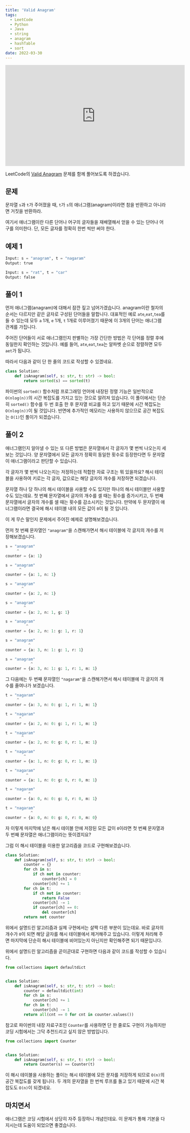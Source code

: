 ```yaml
---
title: 'Valid Anagram'
tags:
  - LeetCode
  - Python
  - Java
  - string
  - anagram
  - hashTable
  - sort
date: 2022-03-30
---
```


<iframe width="560" height="315" src="https://www.youtube.com/embed/DdnjB3B1xTE" title="YouTube video player" frameborder="0" allow="accelerometer; autoplay; clipboard-write; encrypted-media; gyroscope; picture-in-picture" allowfullscreen></iframe>

LeetCode의 [Valid Anagram](https://leetcode.com/problems/valid-anagram/) 문제를 함께 풀어보도록 하겠습니다.

## 문제

문자열 `s`과 `t`가 주어졌을 때, `t`가 `s`의 애너그램(anagram)이라면 참을 반환하고 아니라면 거짓을 반환하라.

여기서 애너그램이란 다른 단어나 어구의 글자들을 재배열해서 얻을 수 있는 단어나 어구를 의미한다.
단, 모든 글자를 정확히 한번 씩만 써야 한다.

## 예제 1

```py
Input: s = "anagram", t = "nagaram"
Output: true
```

```py
Input: s = "rat", t = "car"
Output: false
```

## 풀이 1

먼저 애너그램(anagram)에 대해서 잠깐 짚고 넘어가겠습니다. anagram이란 철자의 순서는 다르지만 같은 글자로 구성된 단어들을 말합니다.
대표적인 예로 `ate`,`eat`,`tea`를 들 수 있는데 모두 `a` 1개, `e` 1개, `t` 1개로 이루어졌기 때문에 이 3개의 단어는 애너그램 관계를 가집니다.

주어진 단어들이 서로 애너그램인지 판별하는 가장 간단한 방법은 각 단어를 정렬 후에 동일한지 확인하는 것입니다.
예를 들어, `ate`,`eat`,`tea`는 알파벳 순으로 정렬하면 모두 `aet`가 됩니다.

따라서 다음과 같이 단 한 줄의 코드로 작성할 수 있겠네요.

```py
class Solution:
    def isAnagram(self, s: str, t: str) -> bool:
        return sorted(s) == sorted(t)
```

파이썬의 `sorted()` 함수처럼 프로그래밍 언어에 내장된 정렬 기능은 일반적으로 `O(nlog(n))`의 시간 복잡도를 가지고 있는 것으로 알려져 있습니다.
이 풀이에서는 단순히 `sorted()` 함수를 두 번 호출 한 후 문자열 비교를 하고 있기 때문에 시간 복잡도는 `O(nlog(n))`이 될 것입니다.
반면에 추가적인 메모리는 사용하지 않으므로 공간 복잡도는 `O(1)`인 풀이가 되겠습니다.

## 풀이 2

애너그램인지 알아낼 수 있는 또 다른 방법은 문자열에서 각 글자가 몇 번씩 나오는지 세보는 것입니다.
양 문자열에서 모든 글자가 정확히 동일한 횟수로 등장한다면 두 문자열이 애너그램이라고 판단할 수 있습니다.

각 글자가 몇 번씩 나오는지는 저정하는데 적합한 자료 구조는 뭐 있을까요?
해시 테이블을 사용하여 키로는 각 글자, 값으로는 해당 글자의 개수를 저장하면 되겠습니다.

문자열 하나 당 하나의 해시 테이블을 사용할 수도 있지만 하나의 해시 테이블만 사용할 수도 있는데요.
첫 번째 문자열에서 글자의 개수를 셀 때는 횟수를 증가시키고, 두 번째 문자열에서 글자의 개수를 셀 때는 횟수를 감소시키는 것입니다.
만약에 두 문자열이 애너그램이라면 결국에 해시 테이블 내의 모든 값이 `0`이 될 것 입니다.

이 게 무슨 말인지 문제에서 주어진 예제로 설명해보겠습니다.

먼저 첫 번째 문자열인 `"anagram"`을 스캔해가면서 해시 테이블에 각 글지의 개수를 저장해보겠습니다.

```py
s = "anagram"
     ^
counter = {a: 1}
```

```py
s = "anagram"
      ^
counter = {a: 1, n: 1}
```

```py
s = "anagram"
       ^
counter = {a: 2, n: 1}
```

```py
s = "anagram"
        ^
counter = {a: 2, n: 1, g: 1}
```

```py
s = "anagram"
         ^
counter = {a: 2, n: 1: g: 1, r: 1}
```

```py
s = "anagram"
          ^
counter = {a: 3, n: 1: g: 1, r: 1}
```

```py
s = "anagram"
           ^
counter = {a: 3, n: 1: g: 1, r: 1, m: 1}
```

그 다음에는 두 번째 문자열인 `"nagaram"`을 스캔해가면서 해시 테이블에 각 글지의 개수를 줄여나가 보겠습니다.

```py
t = "nagaram"
     ^
counter = {a: 3, n: 0: g: 1, r: 1, m: 1}
```

```py
t = "nagaram"
      ^
counter = {a: 2, n: 0: g: 1, r: 1, m: 1}
```

```py
t = "nagaram"
       ^
counter = {a: 2, n: 0: g: 0, r: 1, m: 1}
```

```py
t = "nagaram"
        ^
counter = {a: 1, n: 0: g: 0, r: 1, m: 1}
```

```py
t = "nagaram"
         ^
counter = {a: 1, n: 0: g: 0, r: 0, m: 1}
```

```py
t = "nagaram"
          ^
counter = {a: 0, n: 0: g: 0, r: 0, m: 1}
```

```py
t = "nagaram"
           ^
counter = {a: 0, n: 0: g: 0, r: 0, m: 0}
```

자 이렇게 마지막에 남은 해시 테이블 안에 저장된 모든 값이 `0`이라면 첫 번째 문자열과 두 번째 문자열은 애너그램이라는 뜻이겠지요?

그럼 이 해시 테이블을 이용한 알고리즘을 코드로 구현해보겠습니다.

```py
class Solution:
    def isAnagram(self, s: str, t: str) -> bool:
        counter = {}
        for ch in s:
            if ch not in counter:
                counter[ch] = 0
            counter[ch] += 1
        for ch in t:
            if ch not in counter:
                return False
            counter[ch] -= 1
            if counter[ch] == 0:
                del counter[ch]
        return not counter
```

위에서 설명드린 알고리즘과 실제 구현에서는 살짝 다른 부분이 있는데요.
바로 글자의 개수가 `0`이 되면 해당 글자를 해시 테이블에서 제거해주고 있습니다.
이렇게 처리해 주면 마지막에 단순히 해시 테이블에 비어있는지 아닌지만 확인해주면 되기 때문입니다.

위에서 설명드린 알고리즘을 곧이곧대로 구현하면 다음과 같이 코드를 작성할 수 있습니다.

```py
from collections import defaultdict


class Solution:
    def isAnagram(self, s: str, t: str) -> bool:
        counter = defaultdict(int)
        for ch in s:
            counter[ch] += 1
        for ch in t:
            counter[ch] -= 1
        return all(cnt == 0 for cnt in counter.values())
```

참고로 파이썬의 내장 자료구조인 `Counter`를 사용하면 단 한 줄로도 구현이 가능하지만 코딩 시험에서는 그닥 추천드리고 싶지 않은 방법입니다.

```py
from collections import Counter


class Solution:
    def isAnagram(self, s: str, t: str) -> bool:
        return Counter(s) == Counter(t)
```

이 해시 테이블을 사용하는 풀이는 해시 테이블에 모든 문자를 저장하게 되므로 `O(n)`의 공간 복잡도를 갖게 됩니다.
두 개의 문자열을 한 번씩 루프를 돌고 있기 때문에 시간 복잡도도 `O(n)`이 되겠네요.

## 마치면서

애너그램은 코딩 시험에서 상당히 자주 등장하니 개념인데요.
이 문제가 통해 기본을 다지시는데 도움이 되었으면 좋겠습니다.
